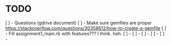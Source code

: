 # TODO 
[ ] - Questions (gdrive document)
[ ] - Make sure gemfiles are proper https://stackoverflow.com/questions/30358612/how-to-create-a-gemfile
[ ] - Fill assignment1_main.rb with features??? I think. heh. 
[ ] - 
[ ] - 
[ ] - 
[ ] - 
[ ] - 
